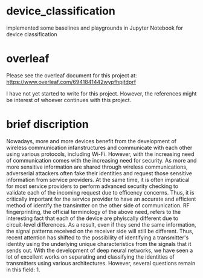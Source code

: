 # device_classification
implemented some baselines and playgrounds in Jupyter Notebook for device classification

# overleaf
Please see the overleaf document for this project at: https://www.overleaf.com/6941841442wypfhpjtdprf

I have not yet started to write for this project. However, the references might be interest of whoever continues with this project.

# brief discription

Nowadays, more and more devices benefit from the development of wireless communication infanstructures and communicate with each other using various protocols, including Wi-Fi. 
However, with the increasing need of communication comes with the increasing need for security. As more and more sensitive information are shared through wireless communications, adverserial attackers often fake their identities and request those sensitive information from service providers.
At the same time, it is often impratical for most service providers to perform advanced security checking to validate each of the incoming request due to efficency concerns. Thus, it is critically important for the service provider to have an accurate and efficient method of identify the transimtter on the other side of communication.
RF fingerprinting, the official terminology of the above need, refers to the interesting fact that each of the device are phyiscally different due to circuit-level differences. As a result, even if they send the same information, the signal patterns received on the receiver side will still be different.
Thus, recent attention has shifted to the possibility of identifying a transmitter's identity using the underlying unique characteristics from the signals that it sends out. 
With the development of deep neural networks, we have seen a lot of excellent works on separating and classifying the identities of transmitters using various architectures. However, several questions remain in this field:
1. 